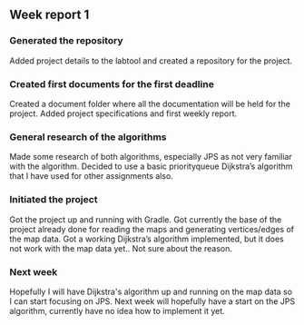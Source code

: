 ## Week report 1

### Generated the repository

Added project details to the labtool and created a repository for the project.

### Created first documents for the first deadline

Created a document folder where all the documentation will be held for the project. Added project specifications and first weekly report.


### General research of the algorithms

Made some research of both algorithms, especially JPS as not very familiar with the algorithm. Decided to use a basic priorityqueue Dijkstra’s algorithm that I have used for other assignments also.

### Initiated the project

Got the project up and running with Gradle. Got currently the base of the project already done for reading the maps and generating vertices/edges of the map data. Got a working Dijkstra’s algorithm implemented, but it does not work with the map data yet.. Not sure about the reason.

### Next week

Hopefully I will have Dijkstra's algorithm up and running on the map data so I can start focusing on JPS. Next week will hopefully have a start on the JPS algorithm, currently have no idea how to implement it yet.
